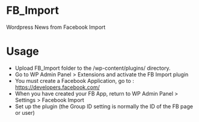 FB_Import
=========

Wordpress News from Facebook Import


Usage
=====

- Upload FB_Import folder to the /wp-content/plugins/ directory.
- Go to WP Admin Panel > Extensions and activate the FB Import plugin
- You must create a Facebook Application, go to : https://developers.facebook.com/
- When you have created your FB App, return to WP Admin Panel > Settings > Facebook Import
- Set up the plugin (the Group ID setting is normally the ID of the FB page or user)
